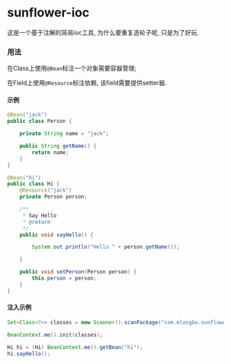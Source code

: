 sunflower-ioc
=============
这是一个基于注解的简易ioc工具, 为什么要重复造轮子呢, 只是为了好玩.

### 用法

在Class上使用`@Bean`标注一个对象需要容器管理;

在Field上使用`@Resource`标注依赖, 该field需要提供setter器.

#### 示例
```java
@Bean("jack")
public class Person {

    private String name = "jack";

    public String getName() {
        return name;
    }
}

@Bean("hi")
public class Hi {
    @Resource("jack")
    private Person person;

    /**
     * Say Hello
     * @return
     */
    public void sayHello() {

        System.out.println("Hello " + person.getName());

    }

    public void setPerson(Person person) {
        this.person = person;
    }
}
```

#### 注入示例
```java
Set<Class<?>> classes = new Scanner().scanPackage("com.mlongbo.sunflower.ioc.bean");

BeanContext.me().init(classes);

Hi hi = (Hi) BeanContext.me().getBean("hi");
hi.sayHello();
```